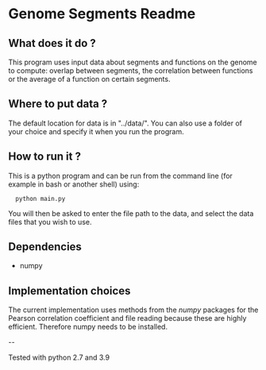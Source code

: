 # Genome Segments Readme

## What does it do ?

This program uses input data about segments and functions on the genome to
compute: overlap between segments, the correlation between functions or the
average of a function on certain segments.

## Where to put data ?

The default location for data is in "../data/". You can also use a folder of your choice and specify it when you run the program.

## How to run it ?

This is a python program and can be run from the command line (for example in
bash or another shell) using:
```
  python main.py
```
You will then be asked to enter the file path to the data, and select the data
files that you wish to use.

## Dependencies

- numpy

## Implementation choices

The current implementation uses methods from the *numpy* packages for the Pearson correlation
coefficient and file reading because these are highly efficient. 
Therefore numpy needs to be installed.

--

Tested with python 2.7 and 3.9


